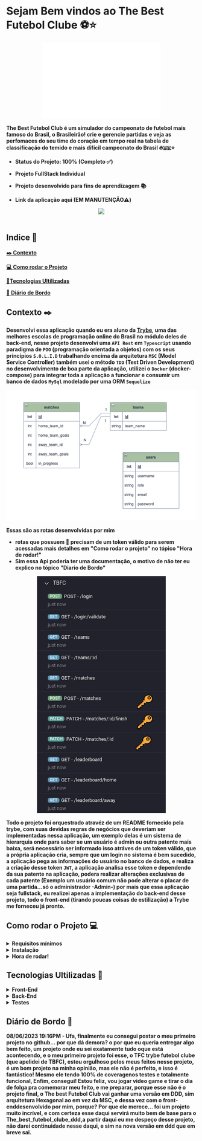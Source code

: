 # Sejam Bem vindos ao <strong>The Best Futebol Clube<strong> ⚽⭐

<div align="center" background-color="black">
<img src="./assets/negative_logo.png" alt="logo do projeto" height=200px aling=center>
</div>
<legenda>
<p>
The Best Futebol Club é um simulador do campeonato de futebol mais famoso do Brasil, o Brasileirão! 
crie e gerencie partidas e veja as perfomaces do seu time do coração em tempo real na tabela de classificação do temido e mais difícil campeonato do Brasil 🔥🇧🇷⭐
<br>


* Status do Projeto: 100% (Completo ✅) 

* Projeto FullStack Individual 

* Projeto desenvolvido para fins de aprendizagem 📚

* Link da aplicação <a>aqui</a> (EM MANUTENÇÃO⚠️)
</p>
<legenda/>
<div align="center">
<img src="./assets/gif%20da%20aplica%C3%A7%C3%A3o%20em%20funcionamento.gif">
</div>
<br/>

## Indice 📌
<a href="#Detalhes"> ✒️ Contexto</a>

<a href="#Projeto">💻 Como rodar o Projeto</a>

<a href="#Tecnologias">🧰Tecnologias Ultilizadas</a>

<a href="#Diario"> 🧭 Diário de Bordo</a>
<br/>

<h2 id="Detalhes">Contexto ✒️</h2>

Desenvolvi essa aplicação quando eu era aluno da <a href="https://www.betrybe.com/">Trybe</a>,
uma das melhores escolas de programação online do Brasil no módulo deles de back-end, nesse projeto desenvolvi uma `API Rest` em `Typescript` usando paradigma de `POO` (programação orientada a objetos) com os seus princípios `S.O.L.I.D` trabalhando encima da arquitetura `MSC` (Model Service Controller) também usei o método `TDD` (Test Driven Development) no desenvolvimento de boa parte da aplicação, utilizei o `Docker` (docker-compose) para integrar toda a aplicação a funcionar e consumir um banco de dados `MySql` modelado por uma ORM `Sequelize`

<div align="center">
<img src="./assets/diagrama-er%20tbfc.png"/>
</div>

Essas são as rotas desenvolvidas por mim 
- rotas que possuem 🔑 precisam de um token válido para serem acessadas mais detalhes em "Como rodar o projeto" no tópico "Hora de rodar!"
- Sim essa Api poderia ter uma documentação, o motivo de não ter eu explico no tópico "Diario de Bordo"
<div align="center">
<img src="assets/rotas%20da%20aplica%C3%A7%C3%A3o.png"/>
</div>

Todo o projeto foi orquestrado atravéz de um README fornecido pela trybe, com suas devidas regras de negócios que deveriam ser implementadas nessa aplicação, um exemplo delas é um sistema de hierarquia onde para saber se um usuário é admin ou outra patente mais baixa, será necessário ser informado isso atráves de um token válido, que a própria aplicação cria, sempre que um login no sistema é bem sucedido, a aplicação pega as informações do usuário no banco de dados, e realiza a criação desse token `JWT`, a aplicação analisa esse token e dependendo da sua patente na aplicação, podera realizar alterações exclusivas de cada patente (Exemplo um usuário comum não pode alterar o placar de uma partida...só o administrador -Admin-)
por mais que essa aplicação seja fullstack, eu realizei apenas a implementação do back-end desse projeto, todo o front-end (tirando poucas coisas de estilização) a Trybe me forneceu já pronto.

<h2 id="Projeto">
Como rodar o Projeto 💻
</h2> 
<details>
 <summary>Requisitos mínimos</summary>
 Na sua máquina você deve ter:

 - Sistema Operacional Distribuição Unix
 - Node versão 16
 - Docker
 - Docker-compose versão >=1.29.2

➡️ O `node` deve ter versão igual ou superior à `16.15.0 LTS`:
  - Para instalar o nvm, [acesse esse link](https://github.com/nvm-sh/nvm#installing-and-updating);
  - Rode os comandos abaixo para instalar a versão correta de `node` e usá-la:
    - `nvm install 16 --lts`
    - `nvm use 16`
    - `nvm alias default 16`

➡️ O`docker-compose` deve ter versão igual ou superior à`ˆ1.29.2`:
  * Use esse [link de referência para realizar a instalação corretamente no ubuntu](https://app.betrybe.com/course/back-end/docker/orquestrando-containers-com-docker-compose/6e8afaef-566a-47f2-9246-d3700db7a56a/conteudo/0006a231-1a10-48a2-ac82-9e03e205a231/instalacao/abe40727-6310-4ad8-bde6-fd1e919dadc0?use_case=side_bar);
  * Acesse o [link da documentação oficial com passos para desinstalar] (https://docs.docker.com/compose/install/#uninstallation) caso necessário.
 </details>
  <details>

 <summary>Instalação</summary> <br>
 Clone o repositório https://github.com/Rodrigo2k48/_The-Best-Futebol-Club_<br>
 
 - Em sequida, vá até a pasta raiz do projeto e rode o comando `npm install` ou `npm i` para instalar as dependências do projeto
 - Ainda na pasta raiz, rode `npm run compose:up` para subir as orquestrações Docker
 
 Por padrão, o front end ocupa a porta 3000, o back end 3001 e o db 3002

### Variaveis de Ambiente ⚙️ 
**No diretório `app/backend/` renomeie o arquivo `.env.example` para `.env` e configure os valores de acordo com o cenário do seu ambiente (credenciais de banco de dados, secrets desejadas e etc)**. Isso vai permitir que você inicialize a aplicação fora do _container_ e ela se conecte com seu banco local caso deseje.
 > `./app/backend/.env.example`
  ```txt
  JWT_SECRET=jwt_secret
  APP_PORT=3001
  DB_USER=seu_user
  DB_PASS=sua_senha
  DB_HOST=localhost
  DB_PORT=3306
  ```

  **⚠️ Não defina variável de ambiente para o nome do banco, o mesmo deve se manter com o nome `TRYBE_FUTEBOL_CLUBE`. ⚠️** 

 </details>
 
 <details>
  <summary>Hora de rodar!</summary> <br>
 
🚪**Front End:**
 - Acesse o caminho `http://localhost:3000/` no navegador que preferir;
 

🔙 **Back-end:**
 - Caso queira, é possível acessar no `http://localhost:3001/` através de algum cliente HTTP como Insomnia, Postman ou Thunder Client;
 
 
 📊 **Banco de dados:**
  - Possível acessar através do MySQL Workbench ou qualquer outro método de visualização de banco de dados;

 
🧪 **Testes:**
 - Com a aplicação em pé, basta rodar `npm test` na pasta raiz para rodar os testes de integração;

 🔑 **Token:**
 - Seguinte, para entrar na aplicação e necessário um login, vou deixar abaixo uns emails e umas senhas já registradas no banco de dados, assim que subirem a aplicação usem elas para ter a experiencia completa:
 ```bash
#  Usuario comum
email: user@user.com
senha: secret_user

# Administrator 
email: admin@admin.com
senha: secret_admin
 ```
 </details>

<h2 id="Tecnologias">Tecnologias Ultilizadas 🧰</h2>
 <details>
  <summary>Front-End</summary> 
  <br/>

   <img height="30em" src="https://img.shields.io/badge/React-20232A?style=for-the-badge&logo=react&logoColor=61DAFB"/>
   <img height="30em" src="https://img.shields.io/badge/JavaScript-323330?style=for-the-badge&logo=javascript&logoColor=F7DF1E"/>
   <br>
   <p>Framework e Linguagem de Programação usadas na criação das interfaces visuais e interativas da aplicação.</p>
   <br/>
   <img height="30em" src="https://img.shields.io/badge/-Axios-1b374b?style=for-the-badge&logo=Axios&logoColor=white"/>
   <p>
   Meu cliente HTTP para fazer requisições ao meu back-end.
   </p>
   <br/>
   <img height="30em" src="https://img.shields.io/badge/ESLint-4B3263?style=for-the-badge&logo=eslint&logoColor=white"/>
   <p>
   Padronizador de boas práticas semânticas nos códigos front-end da aplicação.
   </p>
 </details>

  <details>
  <summary>Back-End</summary> 
  <br/>
   <img height="30em" src="https://img.shields.io/badge/Node.js-43853D?style=for-the-badge&logo=node.js&logoColor=white"/>
   <p>
     Ambiente de execução do código JavaScript do lado servidor.
   </p>
   <br/>
   <img height="30em" src="https://img.shields.io/badge/TypeScript-007ACC?style=for-the-badge&logo=typescript&logoColor=white"/>
   <p>ajuda a garantir a qualidade do código e a reduzir erros comuns que o javascript causa em ambiente de desenvolvimento</p>
   <br/>
  <img height="30em" src="https://img.shields.io/badge/Express.js-404D59?style=for-the-badge"/>
   <p>Framework para a criação da API-Rest</p>
   <br/>
   <img height="30em" src="https://img.shields.io/badge/express-async errors-D94F78?style=for-the-badge"/>
   <p>Responsavel por me auxiliar nos tratamentos de exessões e erros no back-end</p>
   <br/>
   <img height="30em" src="https://img.shields.io/badge/MySQL-002133?style=for-the-badge&logo=mysql&logoColor=whit"/>
   <p>Banco de dados ultilizado para amarzenar os dados vindo do front-end</p>
   <br/>
   <img height="30em" src="https://img.shields.io/badge/sequelize-323330?style=for-the-badge&logo=sequelize&logoColor=blue"/>
   <p>ORM ultilizado na aplicação, me permitindo usar o Javascript no backend para se conectar e operar o banco de dados.</p>
   <br/>
   <img height="30em" src="https://img.shields.io/badge/MySQL--2-002133?style=for-the-badge&logo=mysql&logoColor=whit"/>
   <p>Permite eu configurar e criar uma conexão com o banco de dados no ambiente Node</p>
   <br/>
   <img height="30em" src="https://img.shields.io/badge/JWT-jSON WEB TOKEN-9474F8?style=for-the-badge&logo=JSON%20web%20tokens&logoColor=white"/> 
   <p>Responsavel por toda a parte de token, da criação até a autentificação</p>
   <br/>
   <img height="30em" src="https://img.shields.io/badge/Cors-002133?style=for-the-badge&logo=CORS&logoColor=whit"/>
   <p>
   Facilita a minha vida para o meu front-end aceitar requisições de um back-end com hospedagens diferentes da mesma origem (<a href="https://www.scaler.com/topics/nodejs/cors-in-node-js/">Cross-Origin Resource Sharing</a>)
   </p>
   <br/>
  <img height="30em" src="https://img.shields.io/badge/ESLint-4B3263?style=for-the-badge&logo=eslint&logoColor=white"/>
   <p>
   Padronizador de boas práticas semânticas nos códigos back-end da aplicação.
   </p>
   <br/>
  <img height="30em" src="https://img.shields.io/badge/Dotenv-323330?style=for-the-badge&logo=dotenv&logoColor=yelow"/>
   <p>Para trabalhar com variaveis de ambiente</p>
 </details>
  <details>
  <summary>Testes</summary> 
  <details>
  <summary>Backend</summary>
  <br/>
   <img height="30em" src="https://img.shields.io/badge/Jest-C21325?style=for-the-badge&logo=jest&logoColor=white"/>
   <p>Framework de testes em Javascript que optei usar no axulio dos testes em back-end </p>
   <br/>
   <img height="30em" src="https://img.shields.io/badge/mocha.js-472D08?style=for-the-badge&logo=mocha&logoColor=Brown"/>
   <p>
   Para estruturar os meus testes de maneira assincrona com mais facilidade 
   </p>
   <br/>
   <img height="30em" src="https://img.shields.io/badge/chai.js-F7D4C7?style=for-the-badge&logo=chai&logoColor=black"/>
   <p>
   biblioteca de asserção que eu usei no TDD, (Poderia usar o Jest mas o chai é melhor nesse aspecto)
   </p>
     <br/>
   <img height="30em" src="https://img.shields.io/badge/chai-http-F7D4C7?style=for-the-badge&logo=chai&logoColor=black"/>
   <p>
   "Dando super poderes ao chai" para dar a capacidade de fazer testes de integração HTTP com asserções Chai.
   </p>
     <br/>
   <img height="30em" src="https://img.shields.io/badge/sinon.js-323330?style=for-the-badge&logo=sinon"/>
   <p>
    Responsavel pelos mocks e as funções dublê dos testes em back-end.
   </p>
     <br/>
   <img height="30em" src="https://img.shields.io/badge/nyc-4F3E66?style=for-the-badge&logo=nyc"/>
   <p>
    me ajuda a saber o real status do meu teste, se eu escrevi todos os casos de uso de uma determinada parte ou função do código, me ajudando a deixar ainda mais a minha aplicação mais confiavel (A imagem abaixo é graças a esse pacote npm).
   </p>
   <img alt="Porcentagem de cobertura" src="./assets/cobertura%20de%20testes.png"/>
   <p>Para ver essa mesma cobertura de testes, basta ir na pasta backend, e com o terminal usar o comando ´npm rum test:coverage´ </p>
<h5> ⚠️ Não existe testes aplicados no front-end, os motivos disso eu explico no tópico "Diário de bordo"</h5>
 </details>
 </details>

<h2 id="Diario">
Diário de Bordo 🧭
</h2>


08/06/2023 19:16PM - Ufa, finalmente eu consegui postar o meu primeiro projeto no github… por que dá demora?
o por que eu queria entregar algo bem feito, um projeto onde eu sei exatamente tudo oque está acontecendo,
e o meu primeiro projeto foi esse, o TFC trybe futebol clube (que apelidei de TBFC), estou orgulhoso pelos
meus feitos nesse projeto, é um bom projeto na minha opinião, mas ele não é perfeito, e isso é fantástico!
Mesmo ele tendo 100% de coveragenos testes e totalmente funcional, Enfim, consegui! Estou feliz, vou jogar
video game e tirar o dia de folga pra comemorar meu feito, e me preparar, porque esse não é o projeto final,
o The best Futebol Club vai ganhar uma versão em DDD, sim arquitetura Hexagonal ao em vez da MSC, e dessa vez
com o front-enddesenvolvido por mim, porque? Por que ele merece… foi um projeto muito incrível, e com certeza
esse daqui servirá muito bem de base para o The_best_futebol_clube_ddd,a partir daqui eu me despeço desse projeto,
não darei continuidade nesse daqui, e sim na nova versão em ddd que em breve sai.

